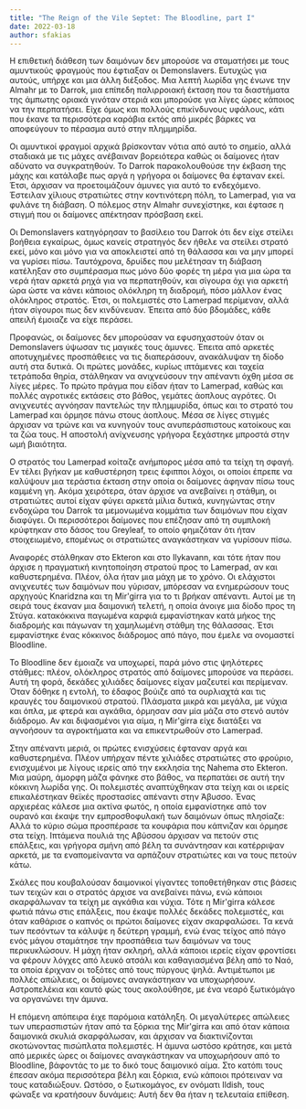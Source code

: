 ```yaml
---
title: "The Reign of the Vile Septet: The Bloodline, part I"
date: 2022-03-18
author: sfakias
---
```


Η επιθετική διάθεση των δαιμόνων δεν μπορούσε να σταματήσει με τους αμυντικούς φραγμούς που έφτιαξαν οι Demonslavers. Ευτυχώς για αυτούς, υπήρχε και μια άλλη διέξοδος. Μια λεπτή λωρίδα γης ένωνε την Almahr με το Darrok, μια επίπεδη παλιρροιακή έκταση που τα διαστήματα της άμπωτης οριακά γινόταν στεριά και μπορούσε για λίγες ώρες κάποιος να την περπατήσει. Είχε όμως και πολλούς επικίνδυνους υφάλους, κάτι που έκανε τα περισσότερα καράβια εκτός από μικρές βάρκες να αποφεύγουν το πέρασμα αυτό στην πλημμηρίδα.

Οι αμυντικοί φραγμοί αρχικά βρίσκονταν νότια από αυτό το σημείο, αλλά σταδιακά με τις μάχες ανέβαιναν βορειότερα καθώς οι δαίμονες ήταν αδύνατο να συγκρατηθούν. Το Darrok παρακολουθούσε την έκβαση της μάχης και κατάλαβε πως αργά η γρήγορα οι δαίμονες θα έφταναν εκεί. Έτσι, άρχισαν να προετοιμάζουν άμυνες για αυτό το ενδεχόμενο. Έστειλαν χίλιους στρατιώτες στην κοντινότερη πόλη, το Lamerpad, για να φυλάνε τη διάβαση. Ο πόλεμος στην Almahr συνεχίστηκε, και έφτασε η στιγμή που οι δαίμονες απέκτησαν πρόσβαση εκεί.

Οι Demonslavers κατηγόρησαν το βασίλειο του Darrok ότι δεν είχε στείλει βοήθεια εγκαίρως, όμως κανείς στρατηγός δεν ήθελε να στείλει στρατό εκεί, μόνο και μόνο για να αποκλειστεί από τη θάλασσα και να μην μπορεί να γυρίσει πίσω. Ταυτόχρονα, δρυίδες που μελέτησαν τη διάβαση κατέληξαν στο συμπέρασμα πως μόνο δύο φορές τη μέρα για μια ώρα τα νερά ήταν αρκετά ρηχά για να περπατηθούν, και σίγουρα όχι για αρκετή ώρα ώστε να κάνει κάποιος ολόκληρη τη διαδρομή, πόσο μάλλον ένας ολόκληρος στρατός. Έτσι, οι πολεμιστές στο Lamerpad περίμεναν, αλλά ήταν σίγουροι πως δεν κινδύνευαν. Έπειτα από δύο βδομάδες, κάθε απειλή έμοιαζε να είχε περάσει.

Προφανώς, οι δαίμονες δεν μπορούσαν να εφυσηχαστούν όταν οι Demonslavers ύψωσαν τις μαγικές τους άμυνες. Έπειτα από αρκετές αποτυχημένες προσπάθειες να τις διαπεράσουν, ανακάλυψαν τη δίοδο αυτή στα δυτικά. Οι πρώτες μονάδες, κυρίως ιπτάμενες και ταχεία τετράποδα θηρία, στάλθηκαν να ανιχνεύσουν την απέναντι όχθη μέσα σε λίγες μέρες. Το πρώτο πράγμα που είδαν ήταν το Lamerpad, καθώς και πολλές αγροτικές εκτάσεις στο βάθος, γεμάτες άοπλους αγρότες. Οι ανιχνευτές αγνόησαν παντελώς την πλημμυρίδα, όπως και το στρατό του Lamerpad και όρμησε πάνω στους άοπλους. Μέσα σε λίγες στιγμές άρχισαν να τρώνε και να κυνηγούν τους ανυπεράσπιστους κατοίκους και τα ζώα τους. Η αποστολή ανίχνευσης γρήγορα ξεχάστηκε μπροστά στην ωμή βιαιότητα.

Ο στρατός του Lamerpad κοίταζε ανήμπορος μέσα από τα τείχη τη σφαγή. Εν τέλει βγήκαν με καθυστέρηση τρεις έφιπποι λόχοι, οι οποίοι έπρεπε να καλύψουν μια τεράστια έκταση στην οποία οι δαίμονες άφηναν πίσω τους καμμένη γη. Ακόμα χειρότερα, όταν άρχισε να ανεβαίνει η στάθμη, οι στρατιώτες αυτοί είχαν φύγει αρκετά μίλια δυτικά, κυνηγώντας στην ενδοχώρα του Darrok τα μεμονωμένα κομμάτια των δαιμόνων που είχαν διαφύγει. Οι περισσότεροι δαίμονες που επέζησαν από τη συμπλοκή κρύφτηκαν στο δάσος του Greyleaf, το οποίο φημιζόταν ότι ήταν στοιχειωμένο, επομένως οι στρατιώτες αναγκάστηκαν να γυρίσουν πίσω.

Αναφορές στάλθηκαν στο Ekteron και στο Ilykavann, και τότε ήταν που άρχισε η πραγματική κινητοποίηση στρατού προς το Lamerpad, αν και καθυστερημένα. Πλέον, όλα ήταν μια μάχη με το χρόνο. Οι ελάχιστοι ανιχνευτές των δαιμόνων που γύρισαν, μπόρεσαν να ενημερώσουν τους αρχηγούς Knaridzna και τη Mir'girra για το τι βρήκαν απέναντι. Αυτοί με τη σειρά τους έκαναν μια δαιμονική τελετή, η οποία άνοιγε μια δίοδο προς τη Στύγα. κατακόκκινα παγωμένα καρφιά εμφανίστηκαν κατά μήκος της διαδρομής και πάγωναν τη χαμηλωμένη στάθμη της θάλασσας. Έτσι εμφανίστηκε ένας κόκκινος διάδρομος από πάγο, που έμελε να ονομαστεί Bloodline.  

Το Bloodline δεν έμοιαζε να υποχωρεί, παρά μόνο στις ψηλότερες στάθμες: πλέον, ολόκληρος στρατός από δαίμονες μπορούσε να περάσει. Αυτή τη φορά, δεκάδες χιλιάδες δαίμονες είχαν μαζευτεί και περίμεναν. Όταν δόθηκε η εντολή, το έδαφος βούιζε από τα ουρλιαχτά και τις κραυγές του δαιμονικού στρατού. Πλάσματα μικρά και μεγάλα, με νύχια και όπλα, με φτερά και αγκάθια, όρμησαν σαν μία μάζα στο στενό αυτόν διάδρομο. Αν και διψασμένοι για αίμα, η Mir'girra είχε διατάξει να αγνοήσουν τα αγροκτήματα και να επικεντρωθούν στο Lamerpad.  

Στην απέναντι μεριά, οι πρώτες ενισχύσεις έφταναν αργά και καθυστερημένα. Πλέον υπήρχαν πέντε χιλιάδες στρατιώτες στο φρούριο, ενισχυμένοι με λίγους ιερείς από την εκκλησία της Nahema στο Ekteron. Μια μαύρη, άμορφη μάζα φάνηκε στο βάθος, να περπατάει σε αυτή την κόκκινη λωρίδα γης. Οι πολεμιστές αναπτύχθηκαν στα τείχη και οι ιερείς επικαλέστηκαν θεϊκές προστασίες απέναντι στην Άβυσσο. Ένας αρχιερέας κάλεσε μια ακτίνα φωτός, η οποία εμφανίστηκε από τον ουρανό και έκαψε την εμπροσθοφυλακή των δαιμόνων όπως πλησίαζε: Αλλά το κύριο σώμα προσπέρασε τα κουφάρια που κάπνιζαν και όρμησε στα τείχη. Ιπτάμενα πουλιά της Αβύσσου άρχισαν να πετούν στις επάλξεις, και γρήγορα σμήνη από βέλη τα συνάντησαν και κατέρριψαν αρκετά, με τα εναπομείναντα να αρπάζουν στρατιώτες και να τους πετούν κάτω.  

Σκάλες που κουβαλούσαν δαιμονικοί γίγαντες τοποθετήθηκαν στις βάσεις των τειχών και ο στρατός άρχισε να ανεβαίνει πάνω, ενώ κάποιοι σκαρφάλωναν τα τείχη με αγκάθια και νύχια. Τότε η Mir'girra κάλεσε φωτιά πάνω στις επάλξεις, που έκαψε πολλές δεκάδες πολεμιστές, και όταν καθάρισε ο καπνός οι πρώτοι δαίμονες είχαν σκαρφαλώσει. Τα κενά των πεσόντων τα κάλυψε η δεύτερη γραμμή, ενώ ένας τείχος από πάγο ενός μάγου σταμάτησε την προσπάθεια των δαιμόνων να τους περικυκλώσουν. Η μάχη ήταν σκληρή, αλλά κάποιοι ιερείς είχαν φροντίσει να φέρουν λόγχες από λευκό ατσάλι και καθαγιασμένα βέλη από το Ναό, τα οποία έριχναν οι τοξότες από τους πύργους ψηλά. Αντιμέτωποι με πολλές απώλειες, οι δαίμονες αναγκάστηκαν να υποχωρήσουν. Αστροπελέκια και καυτό φώς τους ακολούθησε, με ένα νεαρό ξωτικόμάγο να οργανώνει την άμυνα.  

Η επόμενη απόπειρα έιχε παρόμοια κατάληξη. Οι μεγαλύτερες απώλειες των υπερασπιστών ήταν από τα ξόρκια της Mir'girra και από όταν κάποια δαιμονικά σκυλιά σκαρφάλωσαν, και άρχισαν να διακτινίζονται σκοτώνοντας πισώπλατα πολεμιστές. Η άμυνα ωστόσο κράτησε, και μετά από μερικές ώρες οι δαίμονες αναγκάστηκαν να υποχωρήσουν από το Bloodline, βάφοντάς το με το δικό τους δαιμονικό αίμα. Στο κατόπι τους έπεσαν ακόμα περισσότερα βέλη και ξόρκια, ενώ κάποιοι πρότειναν να τους καταδιώξουν. Ωστόσο, ο ξωτικομάγος, εν ονόματι Ildish, τους φώναξε να κρατήσουν δυνάμεις: Αυτή δεν θα ήταν η τελευταία επίθεση.  

